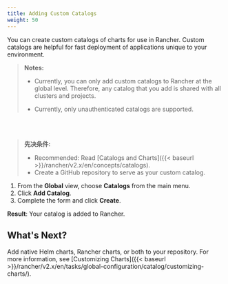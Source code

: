 ```yaml
---
title: Adding Custom Catalogs
weight: 50
---
```


You can create custom catalogs of charts for use in Rancher. Custom catalogs are helpful for fast deployment of applications unique to your environment.

>**Notes:**
>
>- Currently, you can only add custom catalogs to Rancher at the global level. Therefore, any catalog that you add is shared with all clusters and projects.
>
>- Currently, only unauthenticated catalogs are supported.
<br/>
<br/>

>**先决条件:**
>
>- Recommended: Read [Catalogs and Charts]({{< baseurl >}}/rancher/v2.x/en/concepts/catalogs).
>- Create a GitHub repository to serve as your custom catalog.


1. From the **Global** view, choose **Catalogs** from the main menu.
2. Click **Add Catalog**.
3. Complete the form and click **Create**.

**Result**: Your catalog is added to Rancher. 

## What's Next?

Add native Helm charts, Rancher charts, or both to your repository. For more information, see [Customizing Charts]({{< baseurl >}}/rancher/v2.x/en/tasks/global-configuration/catalog/customizing-charts/).